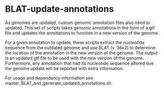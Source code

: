 # BLAT-update-annotations
As genomes are updated, custom genomic annotation files also need to updated. This set of scripts takes genomic annotations in the form of a gtf file and updates the annotations to function in a new version of the genome. 

For a given annotation to update, these scripts extract the nucleotide sequence from the outdated genome and use BLAT (v. 36x2) to determine the location of the annotation in the new version of the genome. The output is an updated gtf file to be used with the new version of the genome. Furthermore, any annotation that had its nucleotide sequence altered due the genome update will be reported with extra information.

For usage and dependancy information see master_BLAT_and_generate_updated_annotations.sh
